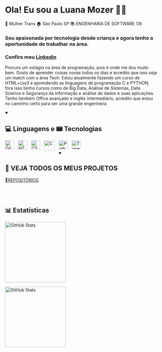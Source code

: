 # Ola! Eu sou a Luana Mozer 👩‍💻
 🌈 Mulher Trans    🏠 São Paulo SP    📚 ENGENHARIA DE SOFTWARE 1/8 
### Sou apaixonada por tecnologia desde criança e agora tenho a oportunidade de trabalhar na área.<br> 
### Confira meu [Linkedin](https://www.linkedin.com/in/luanamozer)<br>

 Procuro um estágio na área de programação, pois é onde me dou muito bem. Gosto de aprender coisas novas todos os dias e acredito que isso seja um match com a área Tech.
 Estou atualmente fazendo um curso de HTML+css3 e aprendendo as linguagens de programação C e PYTHON, fora isso tenho cursos como de Big Data, Análise de Sistemas, Data Science e Segurança da Informação e análise de dados e suas aplicações.
 Tenho também Office avançado e inglês intermediário, acredito que estou no caminho certo para ser uma grande engenheira <br> 

<details open> 
  <summary><h2>💻 Linguagens e 📟 Tecnologias</h2></summary>
  <p align="left">
 <img 
    align="left" 
    alt="Git" 
    title="Git"
    width="30px" 
    style="padding-right: 10px;" 
    src="https://cdn.jsdelivr.net/gh/devicons/devicon@latest/icons/git/git-original.svg" 
/>
<img 
    align="left" 
    alt="HTML"
    title="HTML" 
    width="30px" 
    style="padding-right: 10px;" 
    src="https://cdn.jsdelivr.net/gh/devicons/devicon@latest/icons/html5/html5-original.svg" 
/>
<img 
    align="left" 
    alt="CSS" 
    title="CSS"
    width="30px" 
    style="padding-right: 10px;" 
    src="https://cdn.jsdelivr.net/gh/devicons/devicon@latest/icons/css3/css3-original.svg" 
/>


<img 
    align="left" 
    alt="C" 
    title="C"
    width="35px" 
    style="padding-right: 10px;" 
    src="https://github.com/user-attachments/assets/326ca6e7-b68d-4337-a8cd-56c52da60fae"
/>
<img 
    align="left" 
    alt="Python" 
    title="Python"
    width="30px" 
    style="padding-right: 10px;" 
    src="https://cdn.jsdelivr.net/gh/devicons/devicon@latest/icons/python/python-original.svg" 
/>
<img 
    align="left" 
    alt="TypeScript"
    title="TypeScript" 
    width="30px" 
    style="padding-right: 10px;" 
    src="https://cdn.jsdelivr.net/gh/devicons/devicon@latest/icons/typescript/typescript-original.svg" 
/>
</p>
<br/>
<br/>
</details>
<details open> 
  <summary><h2>💼 VEJA TODOS OS MEUS PROJETOS</h2></summary>
  <p align="left">
   📝<a href="https://github.com/Luana-Mozer?tab=repositories">REPOSITÓRIOS</a>
</details>
<br/>
<br/>

## 📊 Estatísticas

<p>
  <img 
    align="lef" 
    alt="GitHub Stats" 
    height="200" 
    style="padding-right: 10px;" 
    src="https://github-readme-stats.vercel.app/api?username=Luana-Mozer&show_icons=true&theme=tokyonight&include_all_commits=true&locale=pt-br" 
  />

<img 
      align="lef" 
      alt="GitHub Stats" 
      height="200" 
      src="https://github-readme-stats.vercel.app/api/top-langs/?username=Luana-Mozer&theme=tokyonight&layout=compact&custom_title=Tecnologias&langs_count=9" 
  />

</p>
